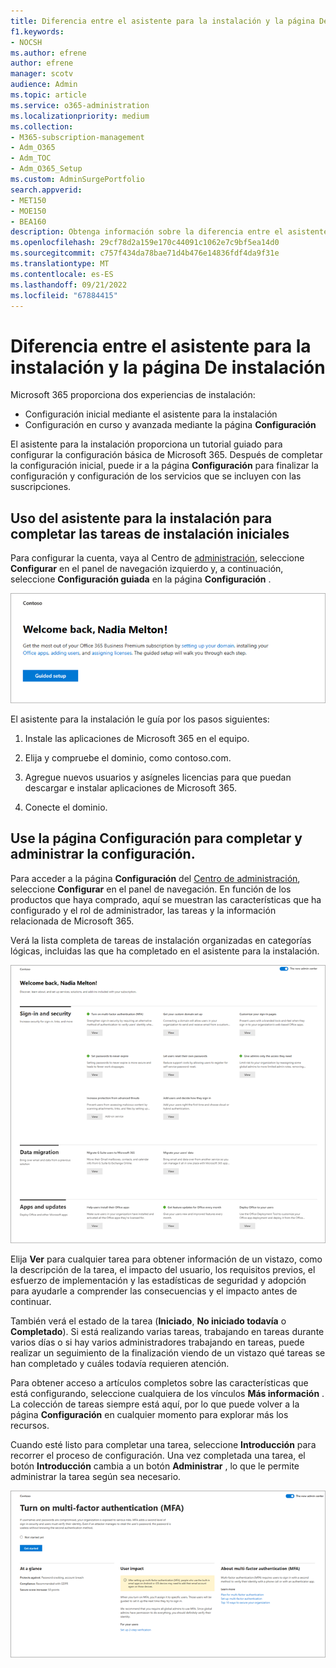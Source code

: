 ```yaml
---
title: Diferencia entre el asistente para la instalación y la página De instalación
f1.keywords:
- NOCSH
ms.author: efrene
author: efrene
manager: scotv
audience: Admin
ms.topic: article
ms.service: o365-administration
ms.localizationpriority: medium
ms.collection:
- M365-subscription-management
- Adm_O365
- Adm_TOC
- Adm_O365_Setup
ms.custom: AdminSurgePortfolio
search.appverid:
- MET150
- MOE150
- BEA160
description: Obtenga información sobre la diferencia entre el asistente para la instalación y la página Configuración.
ms.openlocfilehash: 29cf78d2a159e170c44091c1062e7c9bf5ea14d0
ms.sourcegitcommit: c757f434da78bae71d4b476e14836fdf4da9f31e
ms.translationtype: MT
ms.contentlocale: es-ES
ms.lasthandoff: 09/21/2022
ms.locfileid: "67884415"
---
```

# <a name="difference-between-the-setup-wizard-and-the-setup-page"></a>Diferencia entre el asistente para la instalación y la página De instalación

Microsoft 365 proporciona dos experiencias de instalación: 

- Configuración inicial mediante el asistente para la instalación
- Configuración en curso y avanzada mediante la página **Configuración**

El asistente para la instalación proporciona un tutorial guiado para configurar la configuración básica de Microsoft 365. Después de completar la configuración inicial, puede ir a la página **Configuración** para finalizar la configuración y configuración de los servicios que se incluyen con las suscripciones.

## <a name="use-the-setup-wizard-to-complete-initial-setup-tasks"></a>Uso del asistente para la instalación para completar las tareas de instalación iniciales

Para configurar la cuenta, vaya al Centro de [administración](https://go.microsoft.com/fwlink/p/?linkid=2024339), seleccione **Configurar** en el panel de navegación izquierdo y, a continuación, seleccione **Configuración guiada** en la página **Configuración** .

![Inicie el asistente de configuración de Aplicaciones Microsoft 365 para negocios.](../../media/o365b-guided-setup.png)

El asistente para la instalación le guía por los pasos siguientes:

1. Instale las aplicaciones de Microsoft 365 en el equipo.

2. Elija y compruebe el dominio, como contoso.com.

3. Agregue nuevos usuarios y asígneles licencias para que puedan descargar e instalar aplicaciones de Microsoft 365.

4. Conecte el dominio.

## <a name="use-the-setup-page-to-complete-and-manage-your-configuration"></a>Use la página Configuración para completar y administrar la configuración.

Para acceder a la página **Configuración** del [Centro de administración](https://go.microsoft.com/fwlink/p/?linkid=2024339), seleccione **Configurar** en el panel de navegación. En función de los productos que haya comprado, aquí se muestran las características que ha configurado y el rol de administrador, las tareas y la información relacionada de Microsoft 365.

Verá la lista completa de tareas de instalación organizadas en categorías lógicas, incluidas las que ha completado en el asistente para la instalación.

![Página de configuración de Microsoft 365 para empresas.](../../media/o365b-setup-page.png)

Elija **Ver** para cualquier tarea para obtener información de un vistazo, como la descripción de la tarea, el impacto del usuario, los requisitos previos, el esfuerzo de implementación y las estadísticas de seguridad y adopción para ayudarle a comprender las consecuencias y el impacto antes de continuar.

También verá el estado de la tarea (**Iniciado**, **No iniciado todavía** o **Completado**). Si está realizando varias tareas, trabajando en tareas durante varios días o si hay varios administradores trabajando en tareas, puede realizar un seguimiento de la finalización viendo de un vistazo qué tareas se han completado y cuáles todavía requieren atención. 

Para obtener acceso a artículos completos sobre las características que está configurando, seleccione cualquiera de los vínculos **Más información** . La colección de tareas siempre está aquí, por lo que puede volver a la página **Configuración** en cualquier momento para explorar más los recursos.

Cuando esté listo para completar una tarea, seleccione **Introducción** para recorrer el proceso de configuración. Una vez completada una tarea, el botón **Introducción** cambia a un botón **Administrar** , lo que le permite administrar la tarea según sea necesario.

![Vista de tareas que muestra información de un vistazo.](../../media/o365b-at-a-glance.png)
